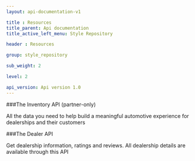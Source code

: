 ```yaml
---
layout: api-documentation-v1

title : Resources
title_parent: Api documentation
title_active_left_menu: Style Repository

header : Resources

group: style_repository

sub_weight: 2

level: 2

api_version: Api version 1.0
---
```



###The Inventory API (partner-only)

All the data you need to help build a meaningful automotive experience for dealerships and their customers

###The Dealer API

Get dealership information, ratings and reviews. All dealership details are available through this API